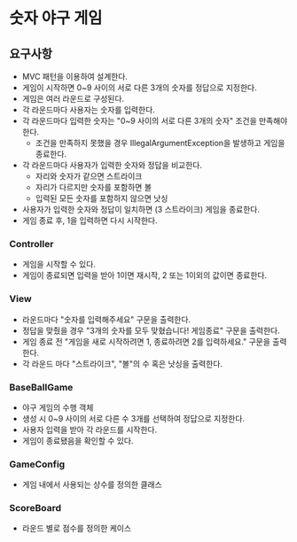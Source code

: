# 숫자 야구 게임
## 요구사항
- MVC 패턴을 이용하여 설계한다.
- 게임이 시작하면 0~9 사이의 서로 다른 3개의 숫자를 정답으로 지정한다.
- 게임은 여러 라운드로 구성된다.
- 각 라운드마다 사용자는 숫자를 입력한다.
- 각 라운드마다 입력한 숫자는 "0~9 사이의 서로 다른 3개의 숫자" 조건을 만족해야 한다. 
  - 조건을 만족하지 못했을 경우 IllegalArgumentException을 발생하고 게임을 종료한다.
- 각 라운드마다 사용자가 입력한 숫자와 정답을 비교한다. 
  - 자리와 숫자가 같으면 스트라이크
  - 자리가 다르지만 숫자를 포함하면 볼
  - 입력된 모든 숫자를 포함하지 않으면 낫싱
- 사용자가 입력한 숫자와 정답이 일치하면 (3 스트라이크) 게임을 종료한다.
- 게임 종료 후, 1을 입력하면 다시 시작한다.

### Controller
- 게임을 시작할 수 있다.
- 게임이 종료되면 입력을 받아 1이면 재시작, 2 또는 1이외의 값이면 종료한다.

### View
- 라운드마다 "숫자를 입력해주세요" 구문을 출력한다.
- 정답을 맞췄을 경우 "3개의 숫자를 모두 맞혔습니다! 게임종료" 구문을 출력한다.
- 게임 종료 전 "게임을 새로 시작하려면 1, 종료하려면 2를 입력하세요." 구문을 출력한다.
- 각 라운드 마다 "스트라이크", "볼"의 수 혹은 낫싱을 출력한다.

### BaseBallGame
- 야구 게임의 수행 객체
- 생성 시 0~9 사이의 서로 다른 수 3개를 선택하여 정답으로 지정한다.
- 사용자 입력을 받아 각 라운드를 시작한다.
- 게임이 종료됐음을 확인할 수 있다.

### GameConfig
- 게임 내에서 사용되는 상수를 정의한 클래스

### ScoreBoard
- 라운드 별로 점수를 정의한 케이스

